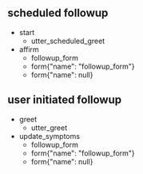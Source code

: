 ## scheduled followup
* start
    - utter_scheduled_greet
* affirm
    - followup_form
    - form{"name": "followup_form"}
    - form{"name": null}

## user initiated followup
* greet
    - utter_greet
* update_symptoms
    - followup_form
    - form{"name": "followup_form"}
    - form{"name": null}
